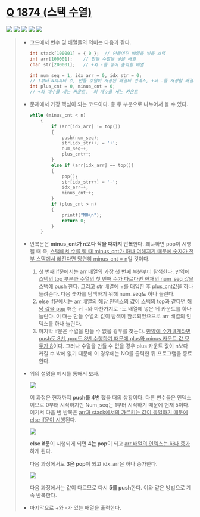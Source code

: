 # [Q 1874 (스택 수열)](https://www.acmicpc.net/problem/1874)

<img src="https://img.shields.io/badge/Level-Silver 3-lightgrey"> <img src="https://img.shields.io/badge/Memory-1972%20KB-blue"> <img src="https://img.shields.io/badge/Time-28%20ms-brightgreen"> <img src="https://img.shields.io/badge/Length-776%20B-red"> <img src="https://img.shields.io/badge/Language-C-blueviolet">



> - 코드에서 변수 및 배열들의 의미는 다음과 같다.
>
>   ```c
>   int stack[100001] = { 0 };	// 만들어진 배열을 넣을 스택
>   int arr[100001];	// 만들 수열을 넣을 배열
>   char str[200001];	// +와 -를 넣어 출력할 배열
>
>   int num_seq = 1, idx_arr = 0, idx_str = 0;
>   // 1부터 N까지의 수, 만들 수열이 저장된 배열의 인덱스, +와 -를 저장할 배열의 인덱스
>   int plus_cnt = 0, minus_cnt = 0;
>   // +의 개수를 세는 카운트, -의 개수를 세는 카운트
>   ```
>
> - 문제에서 가장 핵심이 되는 코드이다. 총 두 부분으로 나누어서 볼 수 있다.
>
>   ```c
>   while (minus_cnt < n)
>   	{
>   		if (arr[idx_arr] != top())
>   		{
>   			push(num_seq);
>   			str[idx_str++] = '+';
>   			num_seq++;
>   			plus_cnt++;
>   		}
>   		else if (arr[idx_arr] == top())
>   		{
>   			pop();
>   			str[idx_str++] = '-';
>   			idx_arr++;
>   			minus_cnt++;
>   		}
>   		if (plus_cnt > n)
>   		{
>   			printf("NO\n");
>   			return 0;
>   		}
>   	}
>   ```
>
> - 반복문은 **minus_cnt가 n보다 작을 때까지 반복**한다. 왜냐하면 pop이 시행될 때 즉, <u>스택에서 수를 뺄 때 minus_cnt가 하나 더해지기 때문에 숫자가 전부 스택에서 빠진다면 당연히 minus_cnt = n</u>일 것이다.
>
>   1. 첫 번째 if문에서는 arr 배열의 가장 첫 번째 부분부터 탐색한다. 만약에 <u>스택의 top 부분과 수열의 첫 번째 수가 다르다면 현재의 num_seq 값을 스택에 push</u> 한다. 그리고 str 배열에 +를 대입한 후 plus_cnt값을 하나 늘려준다. 다음 숫자를 탐색하기 위해 num_seq도 하나 늘린다.
>   2. else if문에서는 <u>arr 배열의 해당 인덱스의 값이 스택의 top과 같다면 해당 값을 pop</u> 해준 뒤 +와 마찬가지로 -도 배열에 넣은 뒤 카운트를 하나 늘린다. 이 때는 만들 수열의 값이 탐색이 완료되었으므로 arr 배열의 인덱스를 하나 늘린다.
>   3. 마지막 if문은 수열을 만들 수 없을 경우를 찾는다. <u>만약에 수가 8개라면 push도 8번, pop도 8번 수행하기 때문에 plus와 minus 카운트 값 모두가 8</u>이다. 그러나 수열을 만들 수 없을 경우 plus 카운트 값이 n보다 커질 수 밖에 없기 때문에 이 경우에는 NO를 출력한 뒤 프로그램을 종료한다.
>
> - 위의 설명을 예시를 통해서 보자.
>
>   ![](https://raw.githubusercontent.com/Jagwa7312/Images/main/1874_exp1.png?token=AWMB64XPYPQBITLDNBFDPFDBTNKTM)
>
>   이 과정은 현재까지 **push를 4번** 했을 때의 상황이다. 다른 변수들은 인덱스이므로 0부터 시작하지만 Num_seq는 1부터 시작하기 때문에 현재 5이다. 여기서 다음 번 반복은 <u>arr과 stack에서의 가르키는 값이 동일하기 때문에 else if문이 시행</u>된다.
>
>   ![](https://raw.githubusercontent.com/Jagwa7312/Images/main/1874_exp2.png?token=AWMB64RPUSNP5RZZMHFPJULBTNKZ6)
>
>   **else if문**이 시행되게 되면 **4는 pop**이 되고 <u>arr 배열의 인덱스는 하나 증가</u>하게 된다.
>
>   다음 과정에서도 **3은 pop**이 되고 idx_arr은 하나 증가한다.
>
>   ![](https://raw.githubusercontent.com/Jagwa7312/Images/main/1874_exp3.png?token=AWMB64RLHQFLF3H6CSZ4ZQTBTNLFY)
>
>   다음 과정에서는 값이 다르므로 다시 **5를 push**한다. 이와 같은 방법으로 계속 반복한다.
>
> - 마지막으로 +와 -가 있는 배열을 출력한다.
